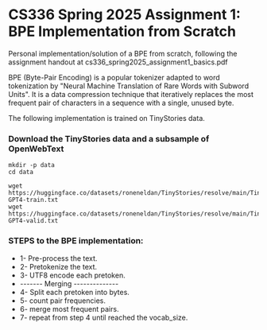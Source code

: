 # CS336 Spring 2025 Assignment 1: BPE Implementation from Scratch

Personal implementation/solution of a BPE from scratch, following the assignment handout at cs336_spring2025_assignment1_basics.pdf

BPE (Byte-Pair Encoding) is a popular tokenizer adapted to word tokenization by "Neural Machine Translation of Rare Words with Subword Units". It is a data compression technique that iteratively replaces the most frequent pair of characters in a sequence with a single, unused byte. 

The following implementation is trained on TinyStories data.

### Download the TinyStories data and a subsample of OpenWebText

```
mkdir -p data
cd data

wget https://huggingface.co/datasets/roneneldan/TinyStories/resolve/main/TinyStoriesV2-GPT4-train.txt
wget https://huggingface.co/datasets/roneneldan/TinyStories/resolve/main/TinyStoriesV2-GPT4-valid.txt
```

### STEPS to the BPE implementation: 

* 1- Pre-process the text.
* 2- Pretokenize the text.
* 3- UTF8 encode each pretoken.
* ------- Merging --------------
* 4- Split each pretoken into bytes.
* 5- count pair frequencies.
* 6- merge most frequent pairs.
* 7- repeat from step 4 until reached the vocab_size.
